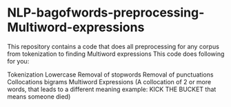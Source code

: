 # NLP-bagofwords-preprocessing-Multiword-expressions
This repository contains a code that does all preprocessing for any corpus from tokenization to finding Multiword expressions
This code does following for you:

Tokenization
Lowercase
Removal of stopwords
Removal of punctuations
Collocations bigrams
Multiword Expressions (A collocation of 2 or more words, that leads to a different meaning example: KICK THE BUCKET that means someone died)
